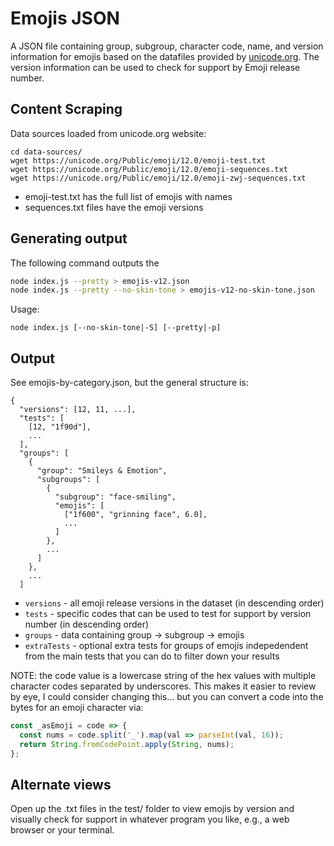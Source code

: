 # Emojis JSON

A JSON file containing group, subgroup, character code, name, and version information for emojis based on the datafiles provided by [unicode.org](https://unicode.org). The version information can be used to check for support by Emoji release number.

## Content Scraping

Data sources loaded from unicode.org website:

```
cd data-sources/
wget https://unicode.org/Public/emoji/12.0/emoji-test.txt
wget https://unicode.org/Public/emoji/12.0/emoji-sequences.txt
wget https://unicode.org/Public/emoji/12.0/emoji-zwj-sequences.txt
```

- emoji-test.txt has the full list of emojis with names
- sequences.txt files have the emoji versions

## Generating output

The following command outputs the

```bash
node index.js --pretty > emojis-v12.json
node index.js --pretty --no-skin-tone > emojis-v12-no-skin-tone.json
```

Usage:

```
node index.js [--no-skin-tone|-S] [--pretty|-p]
```

## Output

See emojis-by-category.json, but the general structure is:

```
{
  "versions": [12, 11, ...],
  "tests": [
    [12, "1f90d"],
    ...
  ],
  "groups": [
    {
      "group": "Smileys & Emotion",
      "subgroups": [
        {
          "subgroup": "face-smiling",
          "emojis": [
            ["1f600", "grinning face", 6.0],
            ...
          ]
        },
        ...
      ]
    },
    ...
  ]
```

- `versions` - all emoji release versions in the dataset (in descending order)
- `tests` - specific codes that can be used to test for support by version number (in descending order)
- `groups` - data containing group -> subgroup -> emojis
- `extraTests` - optional extra tests for groups of emojis indepedendent from the main tests that you can do to filter down your results

NOTE: the code value is a lowercase string of the hex values with multiple character codes separated by underscores. This makes it easier to review by eye, I could consider changing this... but you can convert a code into the bytes for an emoji character via:

```js
const _asEmoji = code => {
  const nums = code.split('_').map(val => parseInt(val, 16));
  return String.fromCodePoint.apply(String, nums);
};
```

## Alternate views

Open up the .txt files in the test/ folder to view emojis by version and visually check for support in whatever program you like, e.g., a web browser or your terminal.
